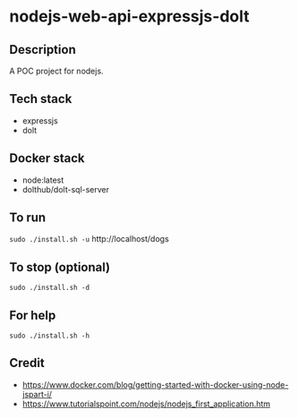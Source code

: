 # nodejs-web-api-expressjs-dolt

## Description
A POC project for nodejs.

## Tech stack
- expressjs
- dolt

## Docker stack
- node:latest
- dolthub/dolt-sql-server

## To run
`sudo ./install.sh -u`
http://localhost/dogs

## To stop (optional)
`sudo ./install.sh -d`

## For help
`sudo ./install.sh -h`

## Credit
- https://www.docker.com/blog/getting-started-with-docker-using-node-jspart-i/
- https://www.tutorialspoint.com/nodejs/nodejs_first_application.htm
